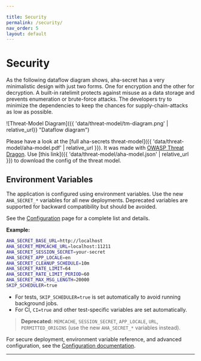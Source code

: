 ```yaml
---

title: Security
permalink: /security/
nav_order: 5
layout: default
---
```


# Security

As the following dataflow diagram shows, aha-secret has a very minimalistic design with just two forms. One for encryption and the other for decryption.
A built-in ratelimit protects against misuse as a data storage and prevents enumeration or brute-force attacks. The developers try to minimize the
dependencies to keep the chances for supply-chain-attacks as low as possible.

![Threat-Model Diagram]({{ 'data/threat-model/tm-diagram.png' | relative_url}} "Dataflow diagram")

Please have a look at the [full aha-secrets threat-model]({{ 'data/threat-model/aha-model.pdf' | relative_url }}). It was made with [OWASP Threat Dragon].
Use [this link]({{ 'data/threat-model/aha-model.json' | relative_url }}) to download the config of the threat model.

## Environment Variables

The application is configured using environment variables. Use the new `AHA_SECRET_*` variables for all new deployments. Deprecated variables are supported for backward compatibility but should be avoided.

See the [Configuration](/configuration/) page for a complete list and details.

**Example:**

```bash
AHA_SECRET_BASE_URL=http://localhost
AHA_SECRET_MEMCACHE_URL=localhost:11211
AHA_SECRET_SESSION_SECRET=your-secret
AHA_SECRET_APP_LOCALE=en
AHA_SECRET_CLEANUP_SCHEDULE=10m
AHA_SECRET_RATE_LIMIT=64
AHA_SECRET_RATE_LIMIT_PERIOD=60
AHA_SECRET_MAX_MSG_LENGTH=20000
SKIP_SCHEDULER=true
```

- For tests, `SKIP_SCHEDULER=true` is set automatically to avoid running background jobs.
- For CI, `CI=true` and other test-specific variables are set automatically.

> **Deprecated:** `MEMCACHE`, `SESSION_SECRET`, `APP_LOCALE`, `URL`, `PERMITTED_ORIGINS` (use the new `AHA_SECRET_*` variables instead).

For secure deployment, environment variable reference, and advanced configuration, see the [Configuration documentation](/configuration/).

---

[OWASP Threat Dragon]: https://www.threatdragon.com
